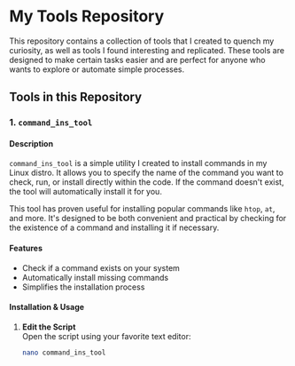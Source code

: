 # My Tools Repository

This repository contains a collection of tools that I created to quench my curiosity, as well as tools I found interesting and replicated. These tools are designed to make certain tasks easier and are perfect for anyone who wants to explore or automate simple processes.

## Tools in this Repository

### 1. `command_ins_tool`

#### Description

`command_ins_tool` is a simple utility I created to install commands in my Linux distro. It allows you to specify the name of the command you want to check, run, or install directly within the code. If the command doesn't exist, the tool will automatically install it for you.

This tool has proven useful for installing popular commands like `htop`, `at`, and more. It's designed to be both convenient and practical by checking for the existence of a command and installing it if necessary.

#### Features
- Check if a command exists on your system
- Automatically install missing commands
- Simplifies the installation process

#### Installation & Usage

1. **Edit the Script**  
   Open the script using your favorite text editor:
   ```bash
   nano command_ins_tool
